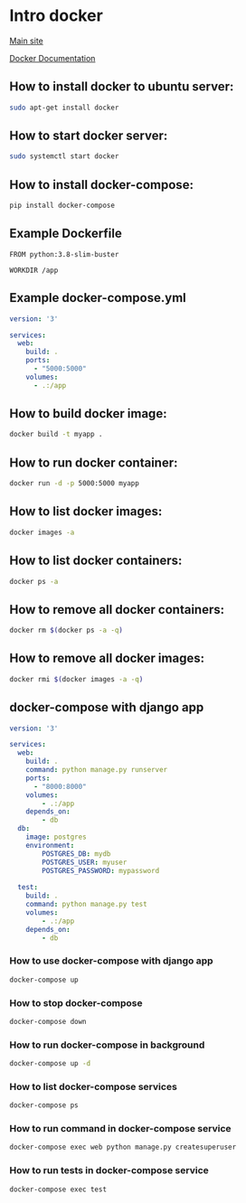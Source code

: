 # Intro docker

[Main site](https://www.docker.com/)

[Docker Documentation](https://docs.docker.com/)

## How to install docker to ubuntu server:

```bash
sudo apt-get install docker
```

## How to start docker server:

```bash
sudo systemctl start docker
```

## How to install docker-compose:

```bash
pip install docker-compose
```

## Example Dockerfile
```Dockefile
FROM python:3.8-slim-buster

WORKDIR /app
```

## Example docker-compose.yml
```yaml
version: '3'

services:
  web:
    build: .
    ports:
      - "5000:5000"
    volumes:
      - .:/app
```

## How to build docker image:
```bash
docker build -t myapp .
```

## How to run docker container:
```bash
docker run -d -p 5000:5000 myapp
```

## How to list docker images:
```bash
docker images -a
```

## How to list docker containers:
```bash
docker ps -a
```

## How to remove all docker containers:
```bash
docker rm $(docker ps -a -q)
```

## How to remove all docker images:
```bash
docker rmi $(docker images -a -q)
```

## docker-compose with django app
```yaml
version: '3'

services:
  web:
    build: .
    command: python manage.py runserver
    ports:
      - "8000:8000"
    volumes:
        - .:/app
    depends_on:
        - db
  db:
    image: postgres
    environment:
        POSTGRES_DB: mydb
        POSTGRES_USER: myuser
        POSTGRES_PASSWORD: mypassword
  
  test:
    build: .
    command: python manage.py test
    volumes:
        - .:/app
    depends_on:
        - db
```

### How to use docker-compose with django app
```bash
docker-compose up
```

### How to stop docker-compose
```bash
docker-compose down
```

### How to run docker-compose in background
```bash
docker-compose up -d
```

### How to list docker-compose services
```bash
docker-compose ps
```

### How to run command in docker-compose service
```bash
docker-compose exec web python manage.py createsuperuser
```

### How to run tests in docker-compose service
```bash
docker-compose exec test
```

